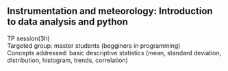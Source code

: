 
## Instrumentation and meteorology: Introduction to data analysis and python
TP session(3h)
<br> Targeted group: master students (begginers in programming) 
<br> Concepts addressed: basic descriptive statistics (mean, standard deviation, distribution, histogram, trends, correlation)
